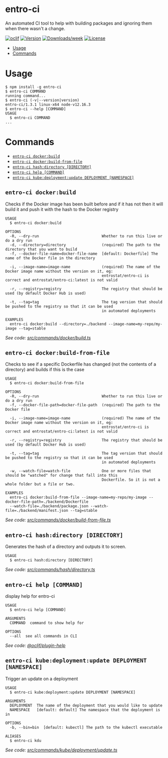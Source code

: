 entro-ci
========

An automated CI tool to help with building packages and ignoring them when there wasn&#39;t a change.

[![oclif](https://img.shields.io/badge/cli-oclif-brightgreen.svg)](https://oclif.io)
[![Version](https://img.shields.io/npm/v/entro-ci.svg)](https://npmjs.org/package/entro-ci)
[![Downloads/week](https://img.shields.io/npm/dw/entro-ci.svg)](https://npmjs.org/package/entro-ci)
[![License](https://img.shields.io/npm/l/entro-ci.svg)](https://github.com/entrostat/entro-ci/blob/master/package.json)

<!-- toc -->
* [Usage](#usage)
* [Commands](#commands)
<!-- tocstop -->
# Usage
<!-- usage -->
```sh-session
$ npm install -g entro-ci
$ entro-ci COMMAND
running command...
$ entro-ci (-v|--version|version)
entro-ci/1.3.1 linux-x64 node-v12.16.3
$ entro-ci --help [COMMAND]
USAGE
  $ entro-ci COMMAND
...
```
<!-- usagestop -->
# Commands
<!-- commands -->
* [`entro-ci docker:build`](#entro-ci-dockerbuild)
* [`entro-ci docker:build-from-file`](#entro-ci-dockerbuild-from-file)
* [`entro-ci hash:directory [DIRECTORY]`](#entro-ci-hashdirectory-directory)
* [`entro-ci help [COMMAND]`](#entro-ci-help-command)
* [`entro-ci kube:deployment:update DEPLOYMENT [NAMESPACE]`](#entro-ci-kubedeploymentupdate-deployment-namespace)

## `entro-ci docker:build`

Checks if the Docker image has been built before and if it has not then it will build it and push it with the hash to the Docker registry

```
USAGE
  $ entro-ci docker:build

OPTIONS
  -R, --dry-run                            Whether to run this live or do a dry run
  -d, --directory=directory                (required) The path to the directory that you want to build
  -f, --docker-file-name=docker-file-name  [default: Dockerfile] The name of the Docker file in the directory

  -i, --image-name=image-name              (required) The name of the Docker image name without the version on it, eg:
                                           entrostat/entro-ci is correct and entrostat/entro-ci:latest is not valid

  -r, --registry=registry                  The registry that should be used (by default Docker Hub is used)

  -t, --tag=tag                            The tag version that should be pushed to the registry so that it can be used
                                           in automated deployments

EXAMPLES
  entro-ci docker:build --directory=./backend --image-name=my-repo/my-image --tag=stable
```

_See code: [src/commands/docker/build.ts](https://github.com/entrostat/entro-ci/blob/v1.3.1/src/commands/docker/build.ts)_

## `entro-ci docker:build-from-file`

Checks to see if a specific Dockerfile has changed (not the contents of a directory) and builds if this is the case

```
USAGE
  $ entro-ci docker:build-from-file

OPTIONS
  -R, --dry-run                            Whether to run this live or do a dry run
  -f, --docker-file-path=docker-file-path  (required) The path to the Docker file

  -i, --image-name=image-name              (required) The name of the Docker image name without the version on it, eg:
                                           entrostat/entro-ci is correct and entrostat/entro-ci:latest is not valid

  -r, --registry=registry                  The registry that should be used (by default Docker Hub is used)

  -t, --tag=tag                            The tag version that should be pushed to the registry so that it can be used
                                           in automated deployments

  -w, --watch-file=watch-file              One or more files that should be "watched" for change that fall into this
                                           Dockerfile. So it is not a whole folder but a file or two.

EXAMPLES
  entro-ci docker:build-from-file --image-name=my-repo/my-image --docker-file-path=./backend/Dockerfile 
  --watch-file=./backend/package.json --watch-file=./backend/manifest.json --tag=stable
```

_See code: [src/commands/docker/build-from-file.ts](https://github.com/entrostat/entro-ci/blob/v1.3.1/src/commands/docker/build-from-file.ts)_

## `entro-ci hash:directory [DIRECTORY]`

Generates the hash of a directory and outputs it to screen.

```
USAGE
  $ entro-ci hash:directory [DIRECTORY]
```

_See code: [src/commands/hash/directory.ts](https://github.com/entrostat/entro-ci/blob/v1.3.1/src/commands/hash/directory.ts)_

## `entro-ci help [COMMAND]`

display help for entro-ci

```
USAGE
  $ entro-ci help [COMMAND]

ARGUMENTS
  COMMAND  command to show help for

OPTIONS
  --all  see all commands in CLI
```

_See code: [@oclif/plugin-help](https://github.com/oclif/plugin-help/blob/v3.2.0/src/commands/help.ts)_

## `entro-ci kube:deployment:update DEPLOYMENT [NAMESPACE]`

Trigger an update on a deployment

```
USAGE
  $ entro-ci kube:deployment:update DEPLOYMENT [NAMESPACE]

ARGUMENTS
  DEPLOYMENT  The name of the deployment that you would like to update
  NAMESPACE   [default: default] The namespace that the deployment is in

OPTIONS
  -b, --bin=bin  [default: kubectl] The path to the kubectl executable

ALIASES
  $ entro-ci kdu
```

_See code: [src/commands/kube/deployment/update.ts](https://github.com/entrostat/entro-ci/blob/v1.3.1/src/commands/kube/deployment/update.ts)_
<!-- commandsstop -->
